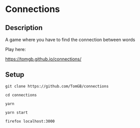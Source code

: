 # Connections

## Description

A game where you have to find the connection between words

Play here:

https://tomgb.github.io/connections/

## Setup

`git clone https://github.com/TomGB/connections`

`cd connections`

`yarn`

`yarn start`

`firefox localhost:3000`
